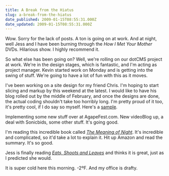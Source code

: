 ```yaml
---
title: A Break from the Hiatus
slug: a-break-from-the-hiatus
date_published: 2009-01-15T08:55:31.000Z
date_updated: 2009-01-15T08:55:31.000Z
---
```


Wow. Sorry for the lack of posts. A ton is going on at work. And at night, well Jess and I have been burning through the *How I Met Your Mother* DVDs. Hilarious show. I highly recommend it.

So what else has been going on? Well, we're rolling on our dotCMS project at work. We're in the design stages, which is fantastic, and I'm acting as project manager. Kevin started work on Monday and is getting into the swing of stuff. We're going to have a lot of fun with this as it moves.

I've been working on a site design for my friend Chris. I'm hoping to start slicing and markup by this weekend at the latest. I would like to have his blog rolled out by the middle of February, and once the designs are done, the actual coding shouldn't take too horribly long. I'm pretty proud of it too, it's pretty cool, if I do say so myself. Here's a [sample](http://www.whatisawix.com).

Implementing some new stuff over at AgapeFest.com. New videoBlog up, a deal with Sonicbids, some other stuff. It's going good.

I'm reading this incredible book called [*The Meaning of Night*](http://readernaut.com/books/15300/the-meaning-of-night/). It's incredible and complicated, so it'd take a lot to explain it. Hit up Amazon and read the summary. It's so good.

Jess is finally reading [*Eats, Shoots and Leaves*](http://readernaut.com/joelgoodman/books/1592402038/eats-shoots-leaves/) and thinks it is great, just as I predicted she would.

It is super cold here this morning. -2ºF. And my office is drafty.

